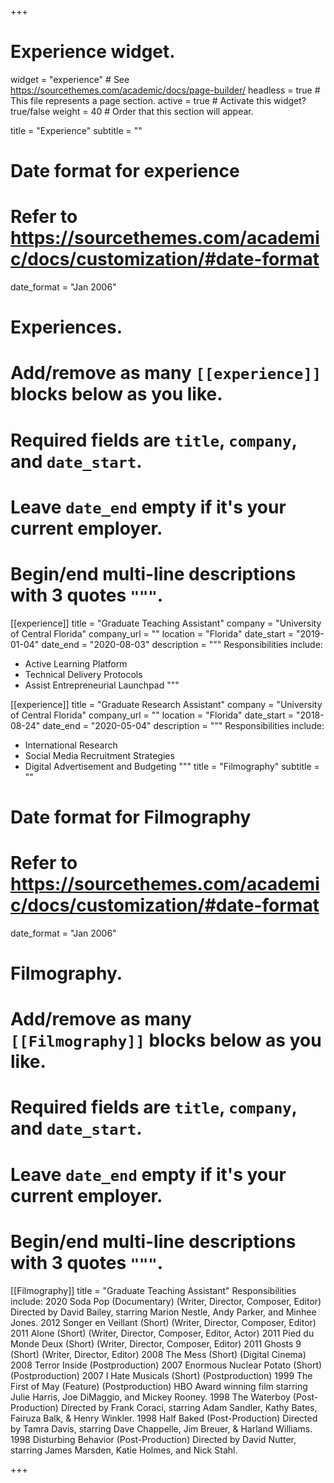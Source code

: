 +++
# Experience widget.
widget = "experience"  # See https://sourcethemes.com/academic/docs/page-builder/
headless = true  # This file represents a page section.
active = true  # Activate this widget? true/false
weight = 40  # Order that this section will appear.

title = "Experience"
subtitle = ""

# Date format for experience
#   Refer to https://sourcethemes.com/academic/docs/customization/#date-format
date_format = "Jan 2006"

# Experiences.
#   Add/remove as many `[[experience]]` blocks below as you like.
#   Required fields are `title`, `company`, and `date_start`.
#   Leave `date_end` empty if it's your current employer.
#   Begin/end multi-line descriptions with 3 quotes `"""`.
[[experience]]
  title = "Graduate Teaching Assistant"
  company = "University of Central Florida"
  company_url = ""
  location = "Florida"
  date_start = "2019-01-04"
  date_end = "2020-08-03"
  description = """
  Responsibilities include:
  
  * Active Learning Platform
  * Technical Delivery Protocols
  * Assist Entrepreneurial Launchpad 
  """

[[experience]]
  title = "Graduate Research Assistant"
  company = "University of Central Florida"
  company_url = ""
  location = "Florida"
  date_start = "2018-08-24"
  date_end = "2020-05-04"
  description = """
  Responsibilities include:
  
  * International Research
  * Social Media Recruitment Strategies
  * Digital Advertisement and Budgeting 
  """
  title = "Filmography"
subtitle = ""

# Date format for Filmography
#   Refer to https://sourcethemes.com/academic/docs/customization/#date-format
date_format = "Jan 2006"

# Filmography.
#   Add/remove as many `[[Filmography]]` blocks below as you like.
#   Required fields are `title`, `company`, and `date_start`.
#   Leave `date_end` empty if it's your current employer.
#   Begin/end multi-line descriptions with 3 quotes `"""`.
[[Filmography]]
  title = "Graduate Teaching Assistant"
    Responsibilities include:
    2020		Soda Pop (Documentary) (Writer, Director, Composer, Editor)
Directed by David Bailey, starring Marion Nestle, Andy Parker, and Minhee Jones. 
2012		Songer en Veillant (Short) (Writer, Director, Composer, Editor)
2011		Alone (Short) (Writer, Director, Composer, Editor, Actor)
2011		Pied du Monde Deux (Short) (Writer, Director, Composer, Editor)
2011		Ghosts 9 (Short) (Writer, Director, Editor)
2008		The Mess (Short) (Digital Cinema)
2008		Terror Inside (Postproduction)
2007		Enormous Nuclear Potato (Short) (Postproduction)
2007		I Hate Musicals (Short) (Postproduction)
1999		The First of May (Feature) (Postproduction) 
HBO Award winning film starring Julie Harris, Joe DiMaggio, and Mickey Rooney.
1998		The Waterboy (Post-Production)
Directed by Frank Coraci, starring Adam Sandler, Kathy Bates, Fairuza Balk, & Henry Winkler. 
1998		Half Baked (Post-Production)
Directed by Tamra Davis, starring Dave Chappelle, Jim Breuer, & Harland Williams.
1998		Disturbing Behavior (Post-Production)
Directed by David Nutter, starring James Marsden, Katie Holmes, and Nick Stahl. 

+++
